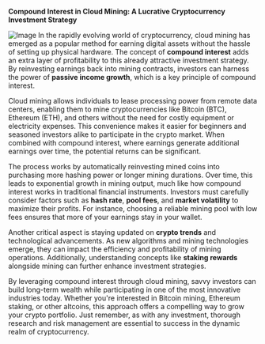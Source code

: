 **Compound Interest in Cloud Mining: A Lucrative Cryptocurrency Investment Strategy**


![Image](https://github.com/user-attachments/assets/31692037-0104-4703-abd1-696b6a7dd41b)
In the rapidly evolving world of cryptocurrency, cloud mining has emerged as a popular method for earning digital assets without the hassle of setting up physical hardware. The concept of **compound interest** adds an extra layer of profitability to this already attractive investment strategy. By reinvesting earnings back into mining contracts, investors can harness the power of **passive income growth**, which is a key principle of compound interest.

Cloud mining allows individuals to lease processing power from remote data centers, enabling them to mine cryptocurrencies like Bitcoin (BTC), Ethereum (ETH), and others without the need for costly equipment or electricity expenses. This convenience makes it easier for beginners and seasoned investors alike to participate in the crypto market. When combined with compound interest, where earnings generate additional earnings over time, the potential returns can be significant.

The process works by automatically reinvesting mined coins into purchasing more hashing power or longer mining durations. Over time, this leads to exponential growth in mining output, much like how compound interest works in traditional financial instruments. Investors must carefully consider factors such as **hash rate**, **pool fees**, and **market volatility** to maximize their profits. For instance, choosing a reliable mining pool with low fees ensures that more of your earnings stay in your wallet.

Another critical aspect is staying updated on **crypto trends** and technological advancements. As new algorithms and mining technologies emerge, they can impact the efficiency and profitability of mining operations. Additionally, understanding concepts like **staking rewards** alongside mining can further enhance investment strategies.

By leveraging compound interest through cloud mining, savvy investors can build long-term wealth while participating in one of the most innovative industries today. Whether you're interested in Bitcoin mining, Ethereum staking, or other altcoins, this approach offers a compelling way to grow your crypto portfolio. Just remember, as with any investment, thorough research and risk management are essential to success in the dynamic realm of cryptocurrency.